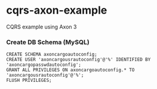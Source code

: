 # cqrs-axon-example
CQRS example using Axon 3

### Create DB Schema (MySQL)
```
CREATE SCHEMA axoncargoautoconfig;
CREATE USER 'axoncargousrautoconfig'@'%' IDENTIFIED BY 'axoncargopasswdautoconfig';
GRANT ALL PRIVILEGES ON axoncargoautoconfig.* TO 'axoncargousrautoconfig'@'%';
FLUSH PRIVILEGES;
```